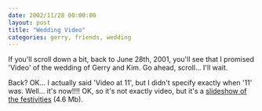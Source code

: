 ```yaml
---
date: 2002/11/28 00:00:00
layout: post
title: "Wedding Video"
categories: gerry, friends, wedding
---
```


If you'll scroll down a bit, back to June 28th, 2001, you'll see that I promised 'Video' of the wedding of Gerry and Kim. Go ahead, scroll... I'll wait.





Back? OK... I actually said 'Video at 11', but I didn't specify exactly when '11' was. Well... it's now!!!! OK, so it's not exactly video, but it's a [slideshow of the festivities](http://kurup.org/files/gerry-kim-wedding.mov) (4.6 Mb).
